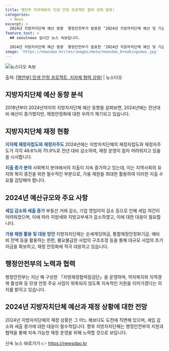 ```yaml
---
title: 행안부 지자체와의 민생 안정 프로젝트 협력 강화 발표!
categories:
  - News
excerpt: >
  2024년 지방자치단체 예산 동향  행정안전부가 발표한 ‘2024년 지방자치단체 예산 및 기금 개요’에 따르…
feature_text: >
  ## seoulnews 실시간 뉴스 속보입니다.

  2024년 지방자치단체 예산 동향  행정안전부가 발표한 ‘2024년 지방자치단체 예산 및 기금 개요’에 따르…
image: 'https://newsdao.kr/res/images/meta/newsdao_breakingnews.jpg'
---
```


![뉴스다오 속보](https://newsdao.kr/res/images/meta/newsdao_breakingnews.jpg)

<p>출처: <a href="https://newsdao.kr/4347" rel="dofollow">[행안부] 민생 안정 프로젝트, 지자체 협력 강화!</a> | 뉴스다오</p>

<h2 data-ke-size="size26">지방자치단체 예산 동향 분석</h2>
2018년부터 2024년까지의 지방자치단체 예산 동향을 살펴보면, 2024년에는 전년대비 예산이 증가했지만, 재정안정화에 대한 우려가 제기되고 있습니다.

<h2 data-ke-size="size26">지방자치단체 재정 현황</h2>
<b><span style="color: #1a5490;">지자체 재정자립도와 재정자주도</span></b>
2024년에는 지방자치단체의 재정자립도와 재정자주도가 각각 48.6%와 70.9%로 전년 대비 감소하여, 재정 운영이 점차 어려워지고 있음을 시사합니다.

<b><span style="color: #1a5490;">지출 증가 분야</span></b>
사회복지 분야에서의 지출이 지속 증가하고 있는데, 이는 지역사회의 유지와 복지 증진을 위한 필수적인 부분으로, 가용 재원을 최대한 활용하여 이러한 지출 수요를 감당해야 합니다.

<h2 data-ke-size="size26">2024년 예산규모와 주요 사항</h2>
<b><span style="color: #1a5490;">세입 감소와 세출 증가</span></b>
부동산 거래 감소, 기업 영업이익 감소 등으로 인해 세입 여건이 어려워졌으며, 이에 따라 지방세와 지방교부세가 감소하였고, 이에 대한 대응이 필요합니다.

<b><span style="color: #1a5490;">가용 재원 활용 및 대응 방안</span></b>
지방자치단체는 순세계잉여금, 통합재정안정화기금, 예비비 잔액 등을 활용하는 한편, 불요불급한 사업의 구조조정 등을 통해 대규모 사업의 초기 자금을 확보하고, 재정 안정화에 적극 대응하고 있습니다.

<h2 data-ke-size="size26">행정안전부의 노력과 협력</h2>
행정안전부는 지난 해 구성한 「지방재정협력점검단」을 운영하며, 약자복지와 지역경제 활성화 등 민생 안정 주요 사업이 위축되지 않도록 지속적인 지원을 이어가겠다는 의지를 밝히고 있습니다.

<h2 data-ke-size="size26">2024년 지방자치단체 예산과 재정 상황에 대한 전망</h2>
2024년 지방자치단체의 재정 상황은 그 어느 해보다도 도전에 직면해 있으며, 세입 감소와 세출 증가에 대한 대응이 필수적입니다. 향후 지방자치단체는 행정안전부의 지원과 협력을 통해 지속 가능한 재정 운영을 위해 노력할 것으로 보입니다. 

신속 뉴스 바로가기 👉 <a href="https://newsdao.kr" rel="dofollow">https://newsdao.kr</a>


